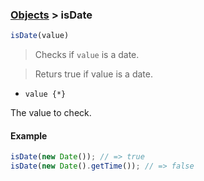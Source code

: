 ### [Objects](../) > isDate

```js
isDate(value)
```

> Checks if <code>value</code> is a date.

> Returs true if value is a date.

- <code>value {\*}</code>

The value to check.

#### Example
```js
isDate(new Date()); // => true
isDate(new Date().getTime()); // => false
```
